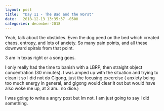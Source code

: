 ```yaml
---
layout: post
title:  "Day 11 - The Bad and the Worst"
date:   2018-12-13 13:35:37 -0500
categories: december-2018
---
```

Yeah, talk about the obsticles.  Even the dog peed on the bed which created chaos, entropy, and lots of anxiety.  So many pain points, and all these downward spirals from that point.   

3 am in texas right or a song goes.

I only really had the time to banish with a LBRP, then straight object concentration (30 minutes).  I was amped up with the situation and trying to clean it so I did not do Gigong, just the focusing excercise ( anxiety being too much energy in general, and gigong would clear it out but would have also woke me up, at 3 am.. no dice.)

I was going to write a angry post but Im not.  I am just going to say I did something.